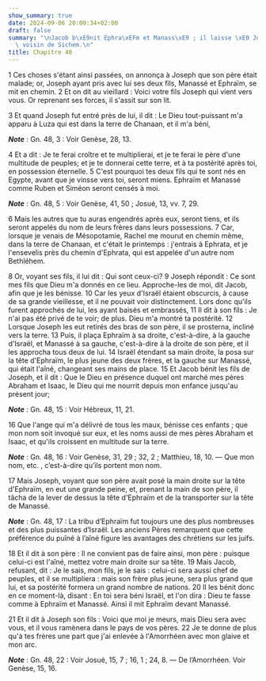 ```yaml
---
show_summary: true
date: 2024-09-06 20:00:34+02:00
draft: false
summary: "\nJacob b\xE9nit Ephra\xEFm et Manass\xE9 ; il laisse \xE0 Joseph le champ\
  \ voisin de Sichem.\n"
title: Chapitre 48
---
```





1 Ces choses s'étant ainsi passées, on annonça à Joseph que son père était malade; or, Joseph ayant pris avec lui ses deux fils, Manassé et Ephraïm, se mit en chemin. 2 Et on dit au vieillard : Voici votre fils Joseph qui vient vers vous. Or reprenant ses forces, il s'assit sur son lit.


3 Et quand Joseph fut entré près de lui, il dit : Le Dieu tout-puissant m'a apparu à Luza qui est dans la terre de Chanaan, et il m'a béni,

***Note*** :  Gn. 48, 3 : Voir Genèse, 28, 13.

4 Et a dit : Je te ferai croître et te multiplierai, et je te ferai le père d'une multitude de peuples; et je te donnerai cette terre, et à ta postérité après toi, en possession éternelle. 5 C'est pourquoi tes deux fils qui te sont nés en Egypte, avant que je vinsse vers toi, seront miens. Ephraïm et Manassé comme Ruben et Siméon seront censés à moi.

***Note*** :  Gn. 48, 5 : Voir Genèse, 41, 50 ; Josué, 13, vv. 7, 29.

6 Mais les autres que tu auras engendrés après eux, seront tiens, et ils seront appelés du nom de leurs frères dans leurs possessions. 7 Car, lorsque je venais de Mésopotamie, Rachel me mourut en chemin même, dans la terre de Chanaan, et c'était le printemps : j'entrais à Ephrata, et je l'ensevelis près du chemin d'Ephrata, qui est appelée d'un autre nom Bethléhem.


8 Or, voyant ses fils, il lui dit : Qui sont ceux-ci? 9 Joseph répondit : Ce sont mes fils que Dieu m'a donnés en ce lieu. Approche-les de moi, dit Jacob, afin que je les bénisse. 10 Car les yeux d'Israël étaient obscurcis, à cause de sa grande vieillesse, et il ne pouvait voir distinctement. Lors donc qu'ils furent approchés de lui, les ayant baisés et embrassés, 11 Il dit à son fils : Je n'ai pas été privé de te voir; de plus. Dieu m'a montré ta postérité. 12 Lorsque Joseph les eut retirés des bras de son père, il se prosterna, incliné vers la terre. 13 Puis, il plaça Ephraïm à sa droite, c'est-à-dire, à la gauche d'Israël, et Manassé à sa gauche, c'est-à-dire à la droite de son père, et il les approcha tous deux de lui. 14 Israël étendant sa main droite, la posa sur la tête d'Ephraïm, le plus jeune des deux frères, et la gauche sur Manassé, qui était l'aîné, changeant ses mains de place. 15 Et Jacob bénit les fils de Joseph, et il dit : Que le Dieu en présence duquel ont marché mes pères Abraham et Isaac, le
Dieu qui me nourrit depuis mon enfance jusqu'au présent jour;

***Note*** :  Gn. 48, 15 : Voir Hébreux, 11, 21.

16 Que l'ange qui m'a délivré de tous les maux, bénisse ces enfants ; que mon nom soit invoqué sur eux, et les noms aussi de mes pères Abraham et Isaac, et qu'ils croissent en multitude sur la terre.

***Note*** :  Gn. 48, 16 : Voir Genèse, 31, 29 ; 32, 2 ; Matthieu, 18, 10. ― Que mon nom, etc. , c’est-à-dire qu’ils portent mon nom.


17 Mais Joseph, voyant que son père avait posé la main droite sur la tête d'Ephraïm, en eut une grande peine, et, prenant la main de son père, il tâcha de la lever de dessus la tête d'Ephraïm et de la transporter sur la tête de Manassé.

***Note*** :  Gn. 48, 17 : La tribu d’Ephraïm fut toujours une des plus nombreuses et des plus puissantes d’Israël. Les anciens Pères remarquent que cette préférence du puîné à l’aîné figure les avantages des chrétiens sur les juifs.

18 Et il dit à son père : Il ne convient pas de faire ainsi, mon père : puisque celui-ci est l'aîné, mettez votre main droite sur sa tête. 19 Mais Jacob, refusant, dit : Je le sais, mon fils, je le sais : celui-ci sera aussi chef de peuples, et il se multipliera : mais son frère plus jeune, sera plus grand que lui, et sa postérité formera un grand nombre de nations. 20 Il les bénit donc en ce moment-là, disant : En toi sera béni Israël, et l'on dira : Dieu te fasse comme à Ephraïm et Manassé. Ainsi il mit Ephraïm devant Manassé.


21 Et il dit à Joseph son fils : Voici que moi je meurs, mais Dieu sera avec vous, et il vous ramènera dans le pays de vos pères. 22 Je te donne de plus qu'à tes frères une part que j'ai enlevée à l'Amorrhéen avec mon glaive et mon arc.

***Note*** :  Gn. 48, 22 : Voir Josué, 15, 7 ; 16, 1 ; 24, 8. ― De l’Amorrhéen. Voir Genèse, 15, 16.

